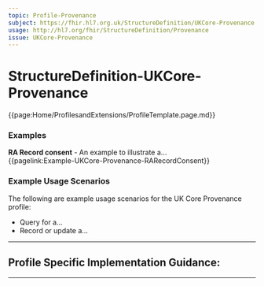 ```yaml
---
topic: Profile-Provenance
subject: https://fhir.hl7.org.uk/StructureDefinition/UKCore-Provenance
usage: http://hl7.org/fhir/StructureDefinition/Provenance
issue: UKCore-Provenance
---
```


# StructureDefinition-UKCore-Provenance

<nocheck>
{{page:Home/ProfilesandExtensions/ProfileTemplate.page.md}}

<div id="Examples" class="tabcontent">
  <h3>Examples</h3>
  <b>RA Record consent</b> - An example to illustrate a...<br/>
{{pagelink:Example-UKCore-Provenance-RARecordConsent}}
</div>
</nocheck>

<div id="ProfileGuidance">

### Example Usage Scenarios ###
The following are example usage scenarios for the UK Core Provenance profile:

- Query for a...
- Record or update a...

<hr class="thickline">

## Profile Specific Implementation Guidance: ##

</div>

---